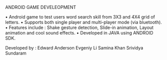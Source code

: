 ANDROID GAME DEVELEOPMENT

•	Android game to test users word search skill  from 3X3 and 4X4 grid of letters.
•	Supports both single player and multi-player mode (via bluetooth).
•	Features include : Shake gesture detection, Slide-in animation, Layout animation and cool sound effects.
•	Developed in JAVA using ANDROID SDK. 


Developed by :
Edward Anderson
Evgeniy Li
Samina Khan
Srividya Sundaram

